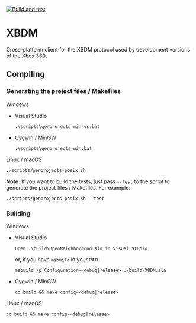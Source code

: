 [![Build and test](https://github.com/ClementDreptin/XBDM/actions/workflows/build-and-test.yml/badge.svg)](https://github.com/ClementDreptin/XBDM/actions/workflows/build-and-test.yml)

# XBDM
Cross-platform client for the XBDM protocol used by development versions of the Xbox 360.

## Compiling

### Generating the project files / Makefiles

Windows
- Visual Studio
    ```
    .\scripts\genprojects-win-vs.bat
    ```
- Cygwin / MinGW
    ```
    .\scripts\genprojects-win.bat
    ```

Linux / macOS
```
./scripts/genprojects-posix.sh
```

**Note:** If you want to build the tests, just pass `--test` to the script to generate the project files / Makefiles. For example:
```
./scripts/genprojects-posix.sh --test
```

### Building

Windows
- Visual Studio
    ```
    Open .\build\OpenNeighborhood.sln in Visual Studio
    ```
    or, if you have `msbuild` in your `PATH`
    ```
    msbuild /p:Configuration=<debug|release> .\build\XBDM.sln
    ```
- Cygwin / MinGW
    ```
    cd build && make config=<debug|release>
    ```

Linux / macOS
```
cd build && make config=<debug|release>
```
